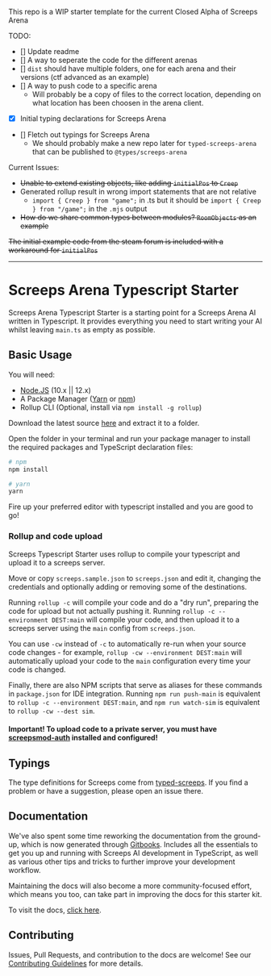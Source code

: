 This repo is a WIP starter template for the current Closed Alpha of Screeps Arena

TODO:

- [] Update readme
- [] A way to seperate the code for the different arenas
- [] `dist` should have multiple folders, one for each arena and their versions (ctf advanced as an example)
- [] A way to push code to a specific arena
  - Will probably be a copy of files to the correct location, depending on what location has been choosen in the arena client.
- [x] Initial typing declarations for Screeps Arena
- [] Fletch out typings for Screeps Arena
  - We should probably make a new repo later for `typed-screeps-arena` that can be published to `@types/screeps-arena`

Current Issues:

- ~~Unable to extend existing objects, like adding `initialPos` to `Creep`~~
- Generated rollup result in wrong import statements that are not relative
  - `import { Creep } from "game";` in .ts but it should be `import { Creep } from "/game";` in the `.mjs` output
- ~~How do we share common types between modules? `RoomObjects` as an example~~

~~The initial example code from the steam forum is included with a workaround for `initialPos`~~

---

# Screeps Arena Typescript Starter

Screeps Arena Typescript Starter is a starting point for a Screeps Arena AI written in Typescript. It provides everything you need to start writing your AI whilst leaving `main.ts` as empty as possible.

## Basic Usage

You will need:

- [Node.JS](https://nodejs.org/en/download) (10.x || 12.x)
- A Package Manager ([Yarn](https://yarnpkg.com/en/docs/getting-started) or [npm](https://docs.npmjs.com/getting-started/installing-node))
- Rollup CLI (Optional, install via `npm install -g rollup`)

Download the latest source [here](https://github.com/screepers/screeps-typescript-starter/archive/master.zip) and extract it to a folder.

Open the folder in your terminal and run your package manager to install the required packages and TypeScript declaration files:

```bash
# npm
npm install

# yarn
yarn
```

Fire up your preferred editor with typescript installed and you are good to go!

### Rollup and code upload

Screeps Typescript Starter uses rollup to compile your typescript and upload it to a screeps server.

Move or copy `screeps.sample.json` to `screeps.json` and edit it, changing the credentials and optionally adding or removing some of the destinations.

Running `rollup -c` will compile your code and do a "dry run", preparing the code for upload but not actually pushing it. Running `rollup -c --environment DEST:main` will compile your code, and then upload it to a screeps server using the `main` config from `screeps.json`.

You can use `-cw` instead of `-c` to automatically re-run when your source code changes - for example, `rollup -cw --environment DEST:main` will automatically upload your code to the `main` configuration every time your code is changed.

Finally, there are also NPM scripts that serve as aliases for these commands in `package.json` for IDE integration. Running `npm run push-main` is equivalent to `rollup -c --environment DEST:main`, and `npm run watch-sim` is equivalent to `rollup -cw --dest sim`.

#### Important! To upload code to a private server, you must have [screepsmod-auth](https://github.com/ScreepsMods/screepsmod-auth) installed and configured!

## Typings

The type definitions for Screeps come from [typed-screeps](https://github.com/screepers/typed-screeps). If you find a problem or have a suggestion, please open an issue there.

## Documentation

We've also spent some time reworking the documentation from the ground-up, which is now generated through [Gitbooks](https://www.gitbook.com/). Includes all the essentials to get you up and running with Screeps AI development in TypeScript, as well as various other tips and tricks to further improve your development workflow.

Maintaining the docs will also become a more community-focused effort, which means you too, can take part in improving the docs for this starter kit.

To visit the docs, [click here](https://screepers.gitbook.io/screeps-typescript-starter/).

## Contributing

Issues, Pull Requests, and contribution to the docs are welcome! See our [Contributing Guidelines](CONTRIBUTING.md) for more details.
